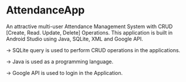 # AttendanceApp
An attractive multi-user Attendance Management System with CRUD  [Create, Read. Update, Delete] Operations.
This application is built in Android Studio using Java, SQLite, XML and Google API.

-> SQLite query is used to perform CRUD operations in the applications.

-> Java is used as a programming language.

-> Google API is used to login in the Application.

